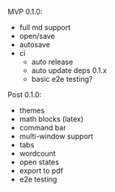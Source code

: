 MVP 0.1.0:

-   full md support
-   open/save
-   autosave
-   ci
    -   auto release
    -   auto update deps 0.1.x
    -   basic e2e testing?

Post 0.1.0:

-   themes
-   math blocks (latex)
-   command bar
-   multi-window support
-   tabs
-   wordcount
-   open states
-   export to pdf
-   e2e testing
